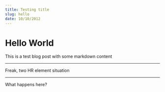 ```yaml
---
title: Testing title
slug: hello
date: 10/10/2012
---
```

# Hello World

This is a test blog post with some markdown content

---

Freak, two HR element situation

---

What happens here?
